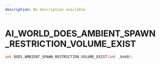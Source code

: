 ```yaml
---
description: No description available 
---
```


# AI_WORLD\_DOES_AMBIENT_SPAWN_RESTRICTION_VOLUME_EXIST

```cpp
int DOES_AMBIENT_SPAWN_RESTRICTION_VOLUME_EXIST(int _Unk0);
```